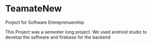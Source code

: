 # TeamateNew
Project for Software Entreprenuership


This Project was a semester long project.
We used andriod studio to develop the software and firebase for the backend

